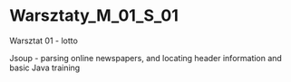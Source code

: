 # Warsztaty_M_01_S_01
Warsztat 01 - lotto

Jsoup - parsing online newspapers, and locating header information and basic Java training
